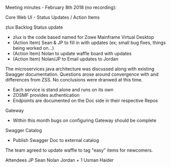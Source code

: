 Meeting minutes - February 8th 2018 (no recording):

Core Web UI - Status Updates / Action Items

zlux Backlog Status update
- zlux is the code based named for Zowe Mainframe Virtual Desktop
- (Action Item) Sean & JP to fill in with updates (ex; small bug fixes, things being worked on...)
- (Action Item) Nolan to update waffle board with updates 
- (Action Item) Nolan/JP to Email updates to Jordan 
              
The microservices java architecture was discussed along with existing Swagger documentation. Questions arose around convergence with and differences from ZSS.
No conclusions were dranwed at this time.
- Each service is stand alone and runs on its own
- ZOSMF provides authentication
- Endpoints are documented on the Doc side in their respective Repos
                             
Gateway
- Within this month bugs on configuring Gateway should be complete
              
Swagger Catalog
- Publish Swagger Doc to external catalog

The team agreed to update waffle to tag "easy" items for newcomers.

Attendees 
JP 
Sean
Nolan
Jordan + 1
Usman Haider


